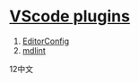 # [VScode plugins](https://marketplace.visualstudio.com/)  

1. [EditorConfig](https://marketplace.visualstudio.com/items?itemName=EditorConfig.EditorConfig)  
2. [mdlint](https://marketplace.visualstudio.com/items?itemName=ZhixiangZhang.mdlint#review-details)  

12中文
